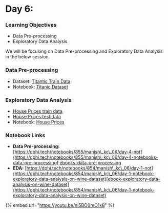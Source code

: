 # Day 6:

### Learning Objectives&#x20;

* Data Pre-processing
* Exploratory Data Analysis

We will be focusing on Data Pre-processing and Exploratory Data Analysis in the below session.&#x20;

### Data Pre-processing

* Dataset: [Titantic Train Data](https://raw.githubusercontent.com/dphi-official/Datasets/master/titanic\_data.csv)
* Notebook: [Titanic Dataset](https://www.kaggle.com/steffanj/titanic-preprocessing-eda-and-ml-in-python)

### Exploratory Data Analysis

* [House Prices train data](https://raw.githubusercontent.com/dphi-official/Datasets/master/House\_Prices/train\_houseprices.csv)
* [House Prices test data](https://raw.githubusercontent.com/dphi-official/Datasets/master/House\_Prices/test\_houseprices.csv)
* Notebook: [House Prices](https://www.kaggle.com/pavansanagapati/a-simple-tutorial-on-exploratory-data-analysis/notebook)

### Notebook Links

* **Data Pre-processing:** [https://dphi.tech/notebooks/855/manish\_kc\_06/day-4-not](https://dphi.tech/notebooks/855/manish\_kc\_06/day-4-notebooks-data-pre-processing) [ebooks-data-pre-processing](https://dphi.tech/notebooks/855/manish\_kc\_06/day-4-notebooks-data-pre-processing)
* **EDA:** [https://dphi.tech/notebooks/854/manish\_kc\_06/day-1-not](https://dphi.tech/notebooks/854/manish\_kc\_06/day-1-notebook-exploratory-data-analysis-on-wine-dataset)[ebook-exploratory-data-analysis-on-wine-dataset](https://dphi.tech/notebooks/854/manish\_kc\_06/day-1-notebook-exploratory-data-analysis-on-wine-dataset)

{% embed url="https://youtu.be/ni5BO0mO1x8" %}

